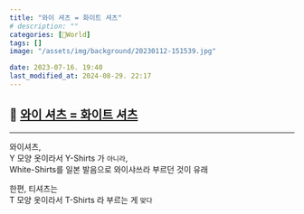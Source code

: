 ```yaml
---
title: "와이 셔츠 = 화이트 셔츠"
# description: ""
categories: [📀World]
tags: []
image: "/assets/img/background/20230112-151539.jpg"

date: 2023-07-16. 19:40
last_modified_at: 2024-08-29. 22:17
---
```


## 📀 [와이 셔츠 = 화이트 셔츠](https://twitter.com/CiceroFlager8/status/1680008696221548545?s=20)

---

와이셔츠,  
Y 모양 옷이라서 Y-Shirts 가 `아니라`,  
White-Shirts를 일본 발음으로 와이샤쓰라 부르던 것이 유래  

한편, 티셔츠는  
T 모양 옷이라서 T-Shirts 라 부르는 게 `맞다`  
